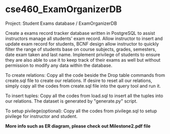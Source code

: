 # cse460_ExamOrganizerDB

Project: Student Exams database / ExamOrganizerDB

Create a exams record tracker database written in PostgreSQL to assist instructors manage all students' exam record.
Allow instructor to insert and update exam record for students, BCNF design allow instructor to quickly filter the range of students base on course subjects, grades, semesters, date exam taken and last name.
Implement privilege of students to ensure they are also able to use it to keep track of their exams as well but without permission to modify any data within the database.

To create relations:
Copy all the code beside the Drop table commands from create.sql file to create our relations. 
If desire to reset all our relations, simply copy all the codes from create.sql file into the query tool and run it.

To insert tuples: 
Copy all the codes from load.sql to insert all the tuples into our relations. The dataset is generated by "generate.py" script.

To setup pivilege(optional):
Copy all the codes from pivilege.sql to setup pivilege for instructor and student.


**More info such as ER diagram, please check out Milestone2.pdf file**
